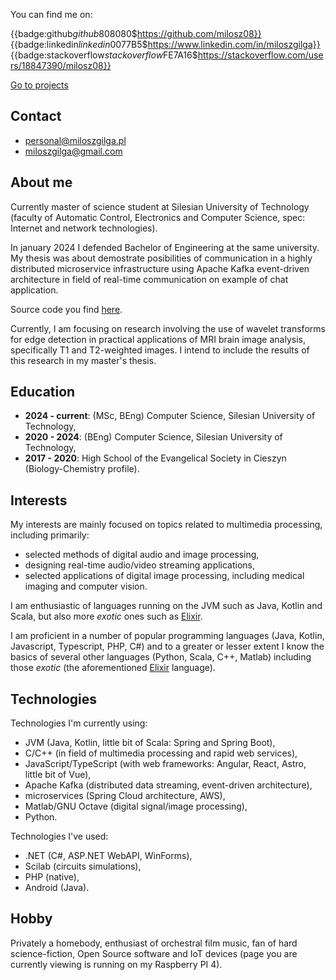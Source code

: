 You can find me on:

{{badge:github$github$808080$https://github.com/milosz08}}
{{badge:linkedin$linkedin$0077B5$https://www.linkedin.com/in/miloszgilga}}
{{badge:stackoverflow$stackoverflow$FE7A16$https://stackoverflow.com/users/18847390/milosz08}}

[Go to projects](/projects)

## Contact

- [personal@miloszgilga.pl](mailto:personal@miloszgilga.pl)
- [miloszgilga@gmail.com](mailto:miloszgilga@gmail.com)

## About me

Currently master of science student at Silesian University of Technology (faculty of Automatic Control, Electronics and
Computer Science, spec: Internet and network technologies).

In january 2024 I defended Bachelor of Engineering at the same university. My thesis was about demostrate posibilities
of communication in a highly distributed microservice infrastructure using Apache Kafka event-driven architecture in
field of real-time communication on example of chat application.

Source code you find [here](https://github.com/visphere).

Currently, I am focusing on research involving the use of wavelet transforms for edge detection in practical
applications of MRI brain image analysis, specifically T1 and T2-weighted images. I intend to include the results of
this research in my master's thesis.

## Education

* **2024 - current**: (MSc, BEng) Computer Science, Silesian University of Technology,
* **2020 - 2024**: (BEng) Computer Science, Silesian University of Technology,
* **2017 - 2020**: High School of the Evangelical Society in Cieszyn (Biology-Chemistry profile).

## Interests

My interests are mainly focused on topics related to multimedia processing, including primarily:

- selected methods of digital audio and image processing,
- designing real-time audio/video streaming applications,
- selected applications of digital image processing, including medical imaging and computer vision.

I am enthusiastic of languages running on the JVM such as Java, Kotlin and Scala, but also more _exotic_ ones such as
[Elixir](https://elixir-lang.org).

I am proficient in a number of popular programming languages (Java, Kotlin, Javascript, Typescript, PHP, C#) and to a
greater or lesser extent I know the basics of several other languages (Python, Scala, C++, Matlab) including those
_exotic_ (the aforementioned [Elixir](https://elixir-lang.org) language).

## Technologies

Technologies I'm currently using:

- JVM (Java, Kotlin, little bit of Scala: Spring and Spring Boot),
- C/C++ (in field of multimedia processing and rapid web services),
- JavaScript/TypeScript (with web frameworks: Angular, React, Astro, little bit of Vue),
- Apache Kafka (distributed data streaming, event-driven architecture),
- microservices (Spring Cloud architecture, AWS),
- Matlab/GNU Octave (digital signal/image processing),
- Python.

Technologies I've used:

- .NET (C#, ASP.NET WebAPI, WinForms),
- Scilab (circuits simulations),
- PHP (native),
- Android (Java).

## Hobby

Privately a homebody, enthusiast of orchestral film music, fan of hard science-fiction, Open Source software and IoT
devices (page you are currently viewing is running on my Raspberry PI 4). 
